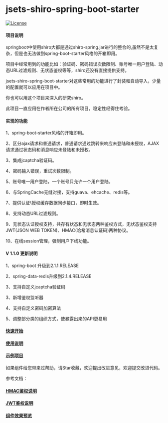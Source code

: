 # jsets-shiro-spring-boot-starter

[![License](https://img.shields.io/badge/license-Apache%202-4EB1BA.svg)](https://www.apache.org/licenses/LICENSE-2.0.html)

#### 项目说明

springboot中使用shiro大都是通过shiro-spring.jar进行的整合的,虽然不是太复杂，但是也无法做到spring-boot-starter风格的开箱即用。

项目中经常用到的功能比如：验证码、密码错误次数限制、账号唯一用户登陆、动态URL过滤规则、无状态鉴权等等，shiro还没有直接提供支持。

jsets-shiro-spring-boot-starter对这些常用的功能进行了封装和自动导入，少量的配置就可以应用在项目中。

你也可以用这个项目来深入的研究shiro。

此项目一直应用在作者所在公司的所有项目，稳定性经得住考验。

#### 实现的功能

1、spring-boot-starter风格的开箱即用。

2、区分ajax请求和普通请求，普通请求通过跳转来响应未登陆和未授权，AJAX请求通过状态码和消息响应未登陆和未授权。

3、集成jcaptcha验证码。

4、密码输入错误，重试次数限制。

5、账号唯一用户登陆，一个账号只允许一个用户登陆。

6、与SpringCache无缝对接，支持guava、ehcache、redis等。

7、提供认证\授权缓存数据同步接口，即时生效。

8、支持动态URL过滤规则。

9、无状态认证授权支持，共存有状态和无状态两种鉴权方式，无状态鉴权支持JWT(JSON WEB TOKEN)、HMAC(哈希消息认证码)两种协议。

10、在线session管理，强制用户下线功能。

#### V 1.1.0 更新说明

1、spring-boot 升级到2.1.1.RELEASE

2、spring-data-redis升级到2.1.4.RELEASE

3、支持自定义jcaptcha验证码

3、新增鉴权监听器

4、支持自定义密码加密算法

5、调整部分类的组织方式，使暴露出来的API更易用

#### [快速开始](https://github.com/wj596/jsets-shiro-spring-boot-starter/wiki/A%E3%80%81%E5%BF%AB%E9%80%9F%E5%BC%80%E5%A7%8B?_blank?_blank)

#### [使用说明](https://github.com/wj596/jsets-shiro-spring-boot-starter/wiki) 

#### [示例项目](https://github.com/wj596/jsets-shiro-demo)

如果组件给您带来过帮助，请Star收藏，欢迎提出改进意见，欢迎提交改进代码。


参考文档：

#### [HMAC鉴权说明](https://www.jianshu.com/p/b0a577708a7b) 
#### [JWT鉴权说明](https://www.jianshu.com/p/0a5d3d07a151) 
#### [组件效果预览](https://www.jianshu.com/p/40d11d18ead6) 
